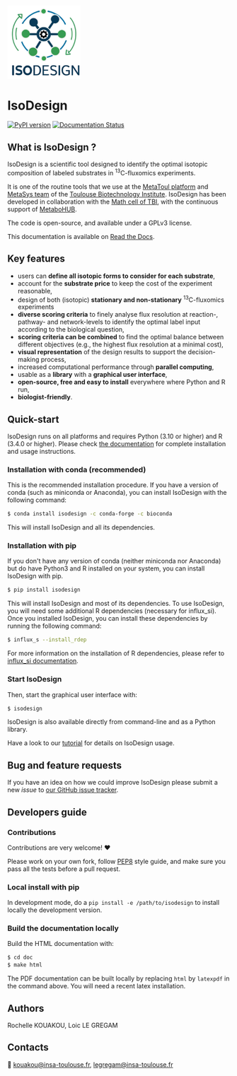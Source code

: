 <img src="docs/_static/IsoDesign_logo.png" alt="image" width="33%" 
height="33%">

# IsoDesign

[![PyPI version](https://badge.fury.io/py/isodesign.svg)](https://badge.fury.io/py/isodesign)
[![Documentation Status](https://readthedocs.org/projects/isodesign/badge/?version=latest)](https://isodesign.readthedocs.io/en/latest/?badge=latest)

## What is IsoDesign ?
IsoDesign is a scientific tool designed to identify the optimal
isotopic composition of labeled substrates in <sup>13</sup>C-fluxomics
experiments.

It is one of the routine tools that we use at the [MetaToul platform](https://mth-metatoul.com/) 
and [MetaSys team](https://www.toulouse-biotechnology-institute.fr/en/poles/equipe-metasys/) of the 
[Toulouse Biotechnology Institute](http://www.toulouse-biotechnology-institute.fr/en/).
IsoDesign has been developed in collaboration with the [Math cell of TBI](https://www.toulouse-biotechnology-institute.fr/en/plateformes-plateaux/cellule-mathematiques/), with the continuous
support of [MetaboHUB](https://www.metabohub.fr/home.html).

The code is open-source, and available under a GPLv3 license.

This documentation is available on [Read the Docs](https://isodesign.readthedocs.io).

## Key features

   * users can **define all isotopic forms to consider for each substrate**,
   * account for the **substrate price** to keep the cost of the experiment
     reasonable,
   * design of both (isotopic) **stationary and non-stationary** <sup>13</sup>C-fluxomics experiments
   * **diverse scoring criteria** to finely analyse flux resolution at reaction-, pathway- and
     network-levels to identify the optimal label input
     according to the biological question,
   * **scoring criteria can be combined** to find the optimal balance
     between different objectives (e.g., the highest flux resolution at a
     minimal cost),
   * **visual representation** of the design results to support the
     decision-making process,
   * increased computational performance through **parallel computing**,
   * usable as a **library** with a **graphical user interface**,
   * **open-source, free and easy to install** everywhere where Python and R
     run,
   * **biologist-friendly**.


## Quick-start

IsoDesign runs on all platforms and requires Python (3.10 or higher) and R (3.4.0 or higher).
Please check [the documentation](https://isodesign.readthedocs.io/en/latest/quickstart.html) for complete
installation and usage instructions.

### Installation with conda (recommended)

This is the recommended installation procedure. If you have a version of conda (such as miniconda or Anaconda), you can install IsoDesign with the following command:

```bash
$ conda install isodesign -c conda-forge -c bioconda
```

This will install IsoDesign and all its dependencies.

### Installation with pip

If you don't have any version of conda (neither miniconda nor Anaconda) but do have Python3 and R installed on your system, you can install IsoDesign with pip.

```bash
$ pip install isodesign
```

This will install IsoDesign and most of its dependencies. To use IsoDesign,
you will need some additional R dependencies (necessary for influx_si). Once you installed IsoDesign, you can
install these dependencies by running the following command:

```bash
$ influx_s --install_rdep
```

For more information on the installation of R dependencies, please refer to
[influx_si documentation](https://influx-si.readthedocs.io/en/latest/install.html#r-dependencies).

### Start IsoDesign

Then, start the graphical user interface with:

```bash
$ isodesign
```

IsoDesign is also available directly from command-line and as a Python library.

Have a look to our [tutorial](https://isodesign.readthedocs.io/en/latest/tutorial.html) for details on IsoDesign usage.

## Bug and feature requests
If you have an idea on how we could improve IsoDesign please submit a new *issue*
to [our GitHub issue tracker](https://github.com/MetaboHUB-MetaToul-FluxoMet/IsoDesign/issues).

## Developers guide

### Contributions
Contributions are very welcome! :heart:

Please work on your own fork,
follow [PEP8](https://www.python.org/dev/peps/pep-0008/) style guide,
and make sure you pass all the tests before a pull request.

### Local install with pip
In development mode, do a `pip install -e /path/to/isodesign` to install
locally the development version.

### Build the documentation locally
Build the HTML documentation with:

```bash
$ cd doc
$ make html
```

The PDF documentation can be built locally by replacing `html` by `latexpdf`
in the command above. You will need a recent latex installation.

## Authors
Rochelle KOUAKOU, Loic LE GREGAM

## Contacts
:email: kouakou@insa-toulouse.fr, legregam@insa-toulouse.fr


